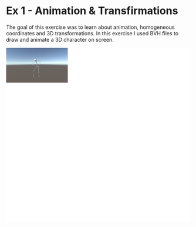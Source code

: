 # Ex 1 - Animation & Transfirmations

The goal of this exercise was to learn about animation, homogeneous coordinates and 3D transformations. 
In this exercise I used BVH files to draw and animate a 3D character on screen.

![picture](img1.png)
